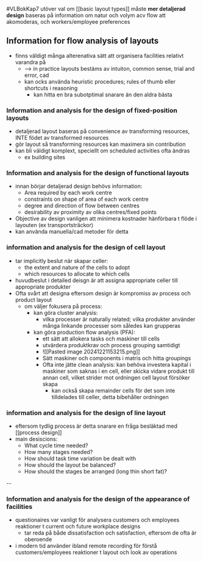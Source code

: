 #VLBokKap7
utöver val om [[basic layout types]] måste **mer detaljerad design** baseras på information om natur och volym acv flow att akomoderas, och workers/employee preferences

## Information for flow analysis of layouts
- finns väldigt många alterenativa sätt att organisera facilities relativt varandra på
	- --> in practice layouts bestäms av intuiton, common sense, trial and error, cad
	- kan ocks använda heuristic procedures; rules of thumb eller shortcuts i reasoning
		- kan hitta en bra subotptimal snarare än den aldra bästa


### Information and analysis for the design of fixed-position layouts
- detaljerad layout baseras på convenience av transforming resources, INTE födet av transformed resources
- gör layout så transforming resources kan maximera sin contribution
- kan bli väldigt komplext, speciellt om scheduled activities ofta ändras
	- ex building sites

### Information and analysis for the design of functional layouts
- innan börjar detaljerad design behövs information:
	- Area required by each work centre
	- constraints on shape of area of each work centre
	- degree and direction of flow between centres
	- desirability av proximity av olika centres/fixed points
-  Objective av design vanligen att minimera kostnader hänförbara t flöde i layouten (ex transportsträckor)
- kan använda manuella/cad metoder för detta

### information and analysis for the design of cell layout
- tar implicitly beslut när skapar celler:
	- the extent and nature of the cells to adopt
	- which resources to allocate to which cells
- huvudbeslut i detailed deisgn är att assigna appropriate  celler till appropriate produkter
- Ofta svårt att designa eftersom design är kompromiss av process och product layout
	- om väljer fokusera på process:
		- kan göra cluster analysis: 
			- vilka processer är naturally related; vilka produkter använder många linkande processer som således kan grupperas
		- kan göra production flow analysis (PFA):
			- ett sätt att allokera tasks och maskiner till cells
			- utvärdera produktkrav och process grouping samtidigt
			- ![[Pasted image 20241221153215.png]]
			- Sätt maskiner och components i matris och hitta groupings
			- Ofta inte jätte clean analysis: kan behöva investera kapital i maskiner som saknas i en cell, eller skicka vidare produkt till annan cell, vilket strider mot ordningen cell layout försöker skapa
				- kan också skapa remainder cells för det som inte tilldelades till celler, detta bibehåller ordningen

### information and analysis for the design of line layout
- eftersom tydlig process är detta snarare en fråga besläktad med [[process design]]
- main desiscions:
	- What cycle time needed?
	- How many stages needed?
	- How should task time variation be dealt with
	- How should the layout be balanced?
	- How should the stages be arranged (long thin short fat)?

--

### Information and analysis for the design of the appearance of facilities
- questionaires var vanligt för analysera customers och employees reaktioner t current och future workplace designs
	- tar reda på både dissatisfaction och satisfaction, eftersom de ofta är oberoende
- i modern tid använder ibland remote recording för förstå customers/employees reaktioner t layout och look av operations
